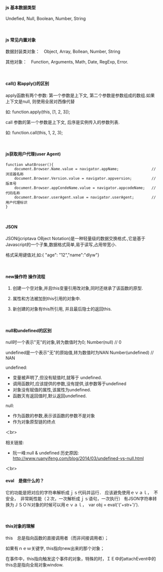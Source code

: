 
#### js 基本数据类型

Undefied, Null, Boolean, Number, String

<br>

#### js 常见内置对象

数据封装类对象：　Object, Array, Bollean, Number, String 

其他对象：　Function, Arguments, Math, Date, RegExp, Error.

<br>

#### call() 和apply()的区别

apply函数有两个参数: 第一个参数是上下文, 第二个参数是参数组成的数组.如果上下文是null, 则使用全居对西像代替

如: function.apply(this, [1, 2, 3]);

call 参数的第一个参数是上下文, 后序是实例传入的参数列表.

如: function.call(this, 1, 2, 3);

<br>

#### js获取用户代理(user Agent)

	function whatBroser(){
		document.Browser.Name.value = navigator.appName;		       // 浏览器名称
        document.Browser.Version.value = navigator.appversion;         //版本号
        document.Browser.appCondeName.value = navigator.appcodeName;   //代码名称
        document.Browser.userAgent.value = navigator.userAgent;        //用户代理标识
    }
       

<br>

#### JSON

JSON(jcriptava OBject Notation)是一种轻量级的数据交换格式.,它是基于Javascript的一个子集,数据格式简单,易于读写,占用带宽小.

格式采用键值对,如:{ "age": "12","name":"dlyw"}


<br>


#### new操作符 操作流程

1. 创建一个空对象,并且this变量引用改对象,同时还继承了该函数的原型.

2. 属性和方法被加到this引用的对象中.

3. 新创建的对象有this所引用, 并且最后隐士的返回this.

<br>

#### null和undefined的区别

null时一个表示"无"的对象,转为数值时为0;
Number(null)     // 0

undefined是一个表示"无"的原始值,转为数值时为NAN
Number(undefined)     // NAN

undefined:

- 变量被声明了,但没有赋值时,就等于 undefined.
- 调用函数时,应该提供的参数,没有提供,该参数等于undefined
- 对象没有赋值的属性,该属性为undefined.
- 函数灭有返回值时,默认返回undefined.

null: 

- 作为函数的参数,表示该函数的参数不是对象
- 作为对象原型链的终点

＜br>

相关链接:

- 阮一峰:null & undefined 历史原因: http://www.ruanyifeng.com/blog/2014/03/undefined-vs-null.html

＜br>

#### eval　是做什么的？

它的功能是把对应的字符串解析成ｊｓ代码并运行．
应该避免使用ｅｖａｌ，　不安全，　非常耗性能（２次，一次解析成ｊｓ语句，一次执行）
有JSON字符串转换为ＪＳＯＮ对象的时候可以用ｅｖａｌ，　var obj = eval('('+str+')').

<br>

#### this对象的理解

this　总是指向函数的直接调用者（而非间接调用者）；

如果有ｎｅｗ关键字, this指向new出来的那个对象；

在事件中，this指向触发这个事件的对象，特殊的时，ＩＥ中的attachEvent中的this总是指向全局对象window.